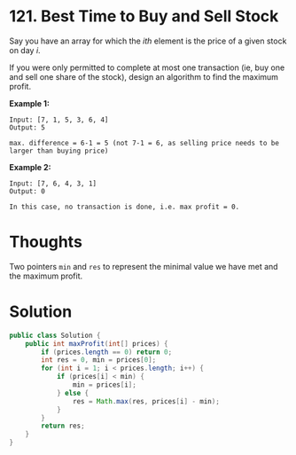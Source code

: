# 121. Best Time to Buy and Sell Stock

Say you have an array for which the _ith_ element is the price of a given stock on day _i_.

If you were only permitted to complete at most one transaction \(ie, buy one and sell one share of the stock\), design an algorithm to find the maximum profit.

**Example 1:**

```
Input: [7, 1, 5, 3, 6, 4]
Output: 5

max. difference = 6-1 = 5 (not 7-1 = 6, as selling price needs to be larger than buying price)
```

**Example 2:**

```
Input: [7, 6, 4, 3, 1]
Output: 0

In this case, no transaction is done, i.e. max profit = 0.
```

# Thoughts

Two pointers `min` and `res` to represent the minimal value we have met and the maximum profit.

# Solution

```java
public class Solution {
    public int maxProfit(int[] prices) {
        if (prices.length == 0) return 0;
        int res = 0, min = prices[0];
        for (int i = 1; i < prices.length; i++) {
            if (prices[i] < min) {
                min = prices[i];
            } else {
                res = Math.max(res, prices[i] - min);
            }
        }
        return res;
    }
}
```



